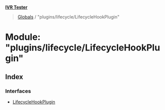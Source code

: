**[IVR Tester](../README.md)**

> [Globals](../README.md) / "plugins/lifecycle/LifecycleHookPlugin"

# Module: "plugins/lifecycle/LifecycleHookPlugin"

## Index

### Interfaces

* [LifecycleHookPlugin](../interfaces/_plugins_lifecycle_lifecyclehookplugin_.lifecyclehookplugin.md)
